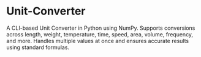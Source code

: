 # Unit-Converter
A CLI-based Unit Converter in Python using NumPy. Supports conversions across length, weight, temperature, time, speed, area, volume, frequency, and more. Handles multiple values at once and ensures accurate results using standard formulas.
